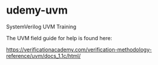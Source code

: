 # udemy-uvm
SystemVerilog UVM Training

The UVM field guide for help is found here:

https://verificationacademy.com/verification-methodology-reference/uvm/docs_1.1c/html/
